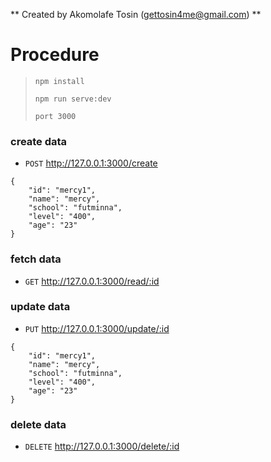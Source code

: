 ** Created by Akomolafe Tosin (gettosin4me@gmail.com) **

# Procedure
>
>`npm install`
>
>`npm run serve:dev`
>
>`port 3000`

### create data
* `POST` http://127.0.0.1:3000/create
```
{
	"id": "mercy1",
	"name": "mercy",
	"school": "futminna",
	"level": "400",
	"age": "23"
}
```

### fetch data
* `GET` http://127.0.0.1:3000/read/:id 

### update data
* `PUT` http://127.0.0.1:3000/update/:id 
```
{
	"id": "mercy1",
	"name": "mercy",
	"school": "futminna",
	"level": "400",
	"age": "23"
}
```
### delete data
* `DELETE` http://127.0.0.1:3000/delete/:id 